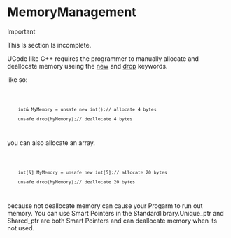 # MemoryManagement

>[!IMPORTANT]
>This Is section Is incomplete.

UCode like C++ requires the programmer to manually allocate and deallocate memory useing the [new](./Keywords/new.md) and [drop](./Keywords/drop.md) keywords.

like so:

<code>

        int& MyMemory = unsafe new int();// allocate 4 bytes

        unsafe drop(MyMemory);// deallocate 4 bytes

</code>

you can also allocate an array.

<code>

        int[&] MyMemory = unsafe new int[5];// allocate 20 bytes

        unsafe drop(MyMemory);// deallocate 20 bytes

</code>

because not deallocate memory can cause your Progarm to run out memory.
You can use Smart Pointers in the Standardlibrary.Unique_ptr and Shared_ptr are both Smart Pointers and can deallocate memory when its not used.

